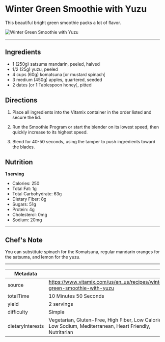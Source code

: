 # Winter Green Smoothie with Yuzu

This beautiful bright green smoothie packs a lot of flavor.

![Winter Green Smoothie with Yuzu](https://www.vitamix.com/content/dam/vitamix/migration/media/other/images/w/Winter-Green-Smoothie-with-Yoza-470x449.jpg)

---

## Ingredients

- 1 (250g) satsuma mandarin, peeled, halved
- 1/2 (25g) yuzu, peeled
- 4 cups (60g) komatsuna [or mustard spinach]
- 3 medium (450g) apples, quartered, seeded
- 2 dates [or 1 Tablespoon honey], pitted

## Directions

1. Place all ingredients into the Vitamix container in the order listed and secure the lid.

2. Run the Smoothie Program or start the blender on its lowest speed, then quickly increase to its highest speed.

3. Blend for 40-50 seconds, using the tamper to push ingredients toward the blades.

## Nutrition

**1 serving**

- Calories: 250
- Total Fat: 1g
- Total Carbohydrate: 63g
- Dietary Fiber: 8g
- Sugars: 51g
- Protein: 4g
- Cholesterol: 0mg
- Sodium: 20mg

---

## Chef's Note

You can substitute spinach for the Komatsuna, regular mandarin oranges for the satsuma, and lemon for the yuzu.

---

| Metadata |  |
| --- | --- |
| source | https://www.vitamix.com/us/en_us/recipes/winter-green-smoothie-with-yuzu |
| totalTime | 10 Minutes 50 Seconds |
| yield | 2 servings |
| difficulty | Simple |
| dietaryInterests | Vegetarian, Gluten-Free, High Fiber, Low Calorie, Low Sodium, Mediterranean, Heart Friendly, Nutritarian |
